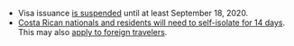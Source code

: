 - Visa issuance [is suspended](http://costarica-embassy.org/index.php?q=node/150) until at least September 18, 2020.
- [Costa Rican nationals and residents will need to self-isolate for 14 days](https://www.gov.uk/foreign-travel-advice/costa-rica). This may also [apply to foreign travelers](https://www.garda.com/crisis24/news-alerts/364821/costa-rica-authorities-announce-economic-reopening-from-august-1-update-11).
